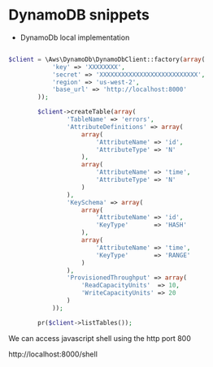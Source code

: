 

DynamoDB snippets
=====================

 - DynamoDb  local implementation

```php

$client = \Aws\DynamoDb\DynamoDbClient::factory(array(
		    'key' => 'XXXXXXXX',
		    'secret' => 'XXXXXXXXXXXXXXXXXXXXXXXXXXX',
		    'region' => 'us-west-2',
		    'base_url' => 'http://localhost:8000'
		));

		$client->createTable(array(
			    'TableName' => 'errors',
			    'AttributeDefinitions' => array(
			        array(
			            'AttributeName' => 'id',
			            'AttributeType' => 'N'
			        ),
			        array(
			            'AttributeName' => 'time',
			            'AttributeType' => 'N'
			        )
			    ),
			    'KeySchema' => array(
			        array(
			            'AttributeName' => 'id',
			            'KeyType'       => 'HASH'
			        ),
			        array(
			            'AttributeName' => 'time',
			            'KeyType'       => 'RANGE'
			        )
			    ),
			    'ProvisionedThroughput' => array(
			        'ReadCapacityUnits'  => 10,
			        'WriteCapacityUnits' => 20
			    )
			));

		pr($client->listTables());

```


We can access javascript shell using the http port 800

http://localhost:8000/shell